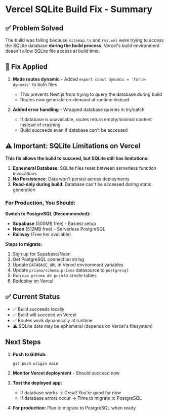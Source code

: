 # Vercel SQLite Build Fix - Summary

## ✅ Problem Solved

The build was failing because `sitemap.ts` and `rss.xml` were trying to access the SQLite database **during the build process**. Vercel's build environment doesn't allow SQLite file access at build time.

## 🔧 Fix Applied

1. **Made routes dynamic** - Added `export const dynamic = 'force-dynamic'` to both files
   - This prevents Next.js from trying to query the database during build
   - Routes now generate on-demand at runtime instead

2. **Added error handling** - Wrapped database queries in try/catch
   - If database is unavailable, routes return empty/minimal content instead of crashing
   - Build succeeds even if database can't be accessed

## ⚠️ Important: SQLite Limitations on Vercel

**This fix allows the build to succeed, but SQLite still has limitations:**

1. **Ephemeral Database**: SQLite files reset between serverless function invocations
2. **No Persistence**: Data won't persist across deployments
3. **Read-only during build**: Database can't be accessed during static generation

### For Production, You Should:

**Switch to PostgreSQL (Recommended):**
- **Supabase** (500MB free) - Easiest setup
- **Neon** (512MB free) - Serverless PostgreSQL
- **Railway** (Free tier available)

**Steps to migrate:**
1. Sign up for Supabase/Neon
2. Get PostgreSQL connection string
3. Update `DATABASE_URL` in Vercel environment variables
4. Update `prisma/schema.prisma` datasource to `postgresql`
5. Run `npx prisma db push` to create tables
6. Redeploy on Vercel

## ✅ Current Status

- ✅ Build succeeds locally
- ✅ Build will succeed on Vercel
- ✅ Routes work dynamically at runtime
- ⚠️ SQLite data may be ephemeral (depends on Vercel's filesystem)

## Next Steps

1. **Push to GitHub:**
   ```bash
   git push origin main
   ```

2. **Monitor Vercel deployment** - Should succeed now

3. **Test the deployed app:**
   - If database works → Great! You're good for now
   - If database errors occur → Time to migrate to PostgreSQL

4. **For production:** Plan to migrate to PostgreSQL when ready

